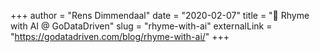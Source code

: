 +++
author = "Rens Dimmendaal"
date = "2020-02-07"
title = "📰 Rhyme with AI @ GoDataDriven"
slug = "rhyme-with-ai"
externalLink = "https://godatadriven.com/blog/rhyme-with-ai/"
+++
